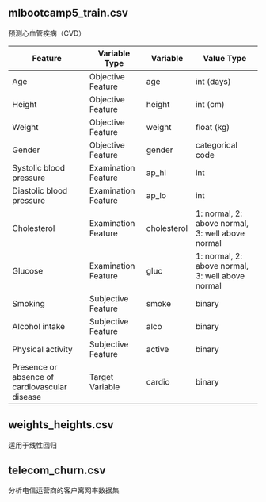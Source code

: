 ## mlbootcamp5_train.csv

预测心血管疾病（CVD）

| Feature                                       | Variable Type       | Variable    | Value Type                                       |
| --------------------------------------------- | ------------------- | ----------- | ------------------------------------------------ |
| Age                                           | Objective Feature   | age         | int (days)                                       |
| Height                                        | Objective Feature   | height      | int (cm)                                         |
| Weight                                        | Objective Feature   | weight      | float (kg)                                       |
| Gender                                        | Objective Feature   | gender      | categorical code                                 |
| Systolic blood pressure                       | Examination Feature | ap_hi       | int                                              |
| Diastolic blood pressure                      | Examination Feature | ap_lo       | int                                              |
| Cholesterol                                   | Examination Feature | cholesterol | 1: normal, 2: above normal, 3: well above normal |
| Glucose                                       | Examination Feature | gluc        | 1: normal, 2: above normal, 3: well above normal |
| Smoking                                       | Subjective Feature  | smoke       | binary                                           |
| Alcohol intake                                | Subjective Feature  | alco        | binary                                           |
| Physical activity                             | Subjective Feature  | active      | binary                                           |
| Presence or absence of cardiovascular disease | Target Variable     | cardio      | binary                                           |





## weights_heights.csv

适用于线性回归



## telecom_churn.csv

分析电信运营商的客户离网率数据集